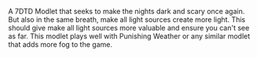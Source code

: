 A 7DTD Modlet that seeks to make the nights dark and scary once again. But also in the same breath, make all light sources create more light. This should give make all light sources more valuable and ensure you can't see as far. This modlet plays well with Punishing Weather or any similar modlet that adds more fog to the game.
